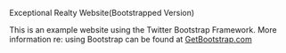 Exceptional Realty Website(Bootstrapped Version)

This is an example website using the Twitter Bootstrap Framework.
More information re: using Bootstrap can be found at [GetBootstrap.com](http://getbootstrap.com)